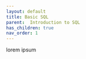 ```yaml
---
layout: default
title: Basic SQL
parent:  Introduction to SQL
has_children: true
nav_order: 1
---
```


lorem ipsum
